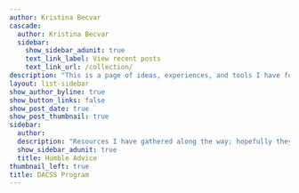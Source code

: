 ```yaml
---
author: Kristina Becvar
cascade:
  author: Kristina Becvar
  sidebar:
    show_sidebar_adunit: true
    text_link_label: View recent posts
    text_link_url: /collection/
description: "This is a page of ideas, experiences, and tools I have found useful in the course of my studies in the DACSS program at UMass Amherst and hope others can find useful as well."
layout: list-sidebar
show_author_byline: true
show_button_links: false
show_post_date: true
show_post_thumbnail: true
sidebar:
  author: 
  description: "Resources I have gathered along the way; hopefully they can help someone starting out down the DACSS path!"
  show_sidebar_adunit: true
  title: Humble Advice
thumbnail_left: true
title: DACSS Program
---
```

